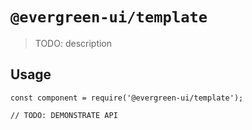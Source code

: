 # `@evergreen-ui/template`

> TODO: description

## Usage

```
const component = require('@evergreen-ui/template');

// TODO: DEMONSTRATE API
```
